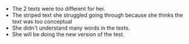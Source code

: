 * The 2 texts were too different for her.
* The striped text she struggled going through because she thinks the text was too conceptual
* She didn't understand many words in the texts.
* She will be doing the new version of the test.
